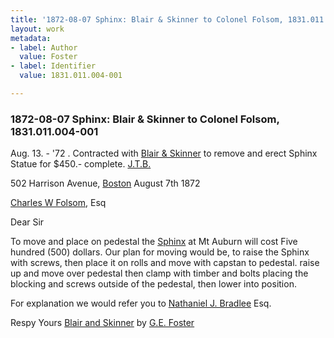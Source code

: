 ```yaml
---
title: '1872-08-07 Sphinx: Blair & Skinner to Colonel Folsom, 1831.011.004-001'
layout: work
metadata:
- label: Author
  value: Foster
- label: Identifier
  value: 1831.011.004-001

---
```

<div class="pages">
<div id="page-1076595">
<h3><a name="page-1076595">1872-08-07 Sphinx: Blair &amp; Skinner to Colonel Folsom, 1831.011.004-001</a></h3>
<div class="page-content">
<p><date when='1872-08-13'>Aug. 13. - '72</date> . Contracted with<span class='line-break'> </span><a href='/pages/subjects/54541' title='Blair &amp; Skinner'>Blair &amp; Skinner</a> to remove<span class='line-break'> </span>and erect Sphinx Statue for $450.-<span class='line-break'> </span>complete.<span class='line-break'> </span><a href='/pages/subjects/52526' title='Bradlee, John T.'>J.T.B.</a></p>
<p>502 Harrison Avenue,<span class='line-break'> </span><a href='/pages/subjects/52559' title='Boston, MA'>Boston</a> <date when='1872-08-07'>August 7th 1872</date></p>
<p><a href='/pages/subjects/52528' title='Folsom, Charles W.'>Charles W Folsom</a>, Esq</p>
<p>Dear Sir</p>
<p>To move and place<span class='line-break'> </span>on pedestal the <a href='/pages/subjects/54544' title='Sphinx'>Sphinx</a> at Mt Auburn<span class='line-break'> </span>will cost Five hundred (500) dollars.<span class='line-break'> </span>Our plan for moving would be, to raise<span class='line-break'> </span>the Sphinx with screws, then place it<span class='line-break'> </span>on rolls and move with capstan to<span class='line-break'> </span>pedestal. raise up and move over pedestal<span class='line-break'> </span>then clamp with timber and bolts<span class='line-break'> </span>placing the blocking and screws outside<span class='line-break'> </span>of the pedestal, then lower into<span class='line-break'> </span>position.</p>
<p>For explanation we would refer you <span class='line-break'> </span>to <a href='/pages/subjects/54545' title='Bradlee, Nathaniel J.'>Nathaniel J. Bradlee</a> Esq.</p>
<p>Respy Yours<span class='line-break'> </span><a href='/pages/subjects/54541' title='Blair &amp; Skinner'>Blair and Skinner</a><span class='line-break'> </span>by <a href='/pages/subjects/54547' title='Foster, G. E.'>G.E. Foster</a></p>
</div>
</div>
<br />
</div>
